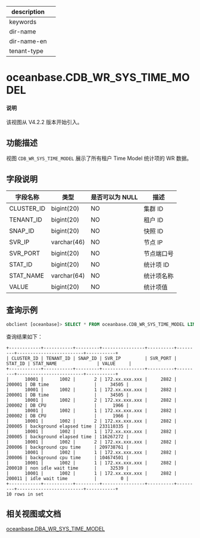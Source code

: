 |description||
|---|---|
|keywords||
|dir-name||
|dir-name-en||
|tenant-type||

# oceanbase.CDB_WR_SYS_TIME_MODEL

<main id="notice" type='explain'>
<h4>说明</h4>
<p>该视图从 V4.2.2 版本开始引入。</p>
</main>

## 功能描述

视图 `CDB_WR_SYS_TIME_MODEL` 展示了所有租户 Time Model 统计项的 WR 数据。

## 字段说明

| **字段名称** | **类型**  | **是否可以为 NULL** | **描述**                               |
|------------|-------------|---------------------|----------------------------------------|
| CLUSTER_ID | bigint(20)  | NO   | 集群 ID     |
| TENANT_ID  | bigint(20)  | NO   | 租户 ID     |
| SNAP_ID    | bigint(20)  | NO   | 快照 ID      |
| SVR_IP     | varchar(46) | NO   | 节点 IP       |
| SVR_PORT   | bigint(20)  | NO   | 节点端口号        |
| STAT_ID    | bigint(20)  | NO   | 统计项 ID         |
| STAT_NAME  | varchar(64) | NO   | 统计项名称       |
| VALUE      | bigint(20)  | NO   | 统计项值        |


## 查询示例

```sql
obclient [oceanbase]> SELECT * FROM oceanbase.CDB_WR_SYS_TIME_MODEL LIMIT 10;
```

查询结果如下：

```shell
+------------+-----------+---------+----------------+----------+---------+-------------------------+-----------+
| CLUSTER_ID | TENANT_ID | SNAP_ID | SVR_IP         | SVR_PORT | STAT_ID | STAT_NAME               | VALUE     |
+------------+-----------+---------+----------------+----------+---------+-------------------------+-----------+
|      10001 |      1002 |       2 | 172.xx.xxx.xxx |     2882 |  200001 | DB time                 |     34505 |
|      10001 |      1002 |       1 | 172.xx.xxx.xxx |     2882 |  200001 | DB time                 |     34505 |
|      10001 |      1002 |       2 | 172.xx.xxx.xxx |     2882 |  200002 | DB CPU                  |      1966 |
|      10001 |      1002 |       1 | 172.xx.xxx.xxx |     2882 |  200002 | DB CPU                  |      1966 |
|      10001 |      1002 |       2 | 172.xx.xxx.xxx |     2882 |  200005 | background elapsed time | 233110335 |
|      10001 |      1002 |       1 | 172.xx.xxx.xxx |     2882 |  200005 | background elapsed time | 116267272 |
|      10001 |      1002 |       2 | 172.xx.xxx.xxx |     2882 |  200006 | background cpu time     | 209738761 |
|      10001 |      1002 |       1 | 172.xx.xxx.xxx |     2882 |  200006 | background cpu time     | 104674501 |
|      10001 |      1002 |       1 | 172.xx.xxx.xxx |     2882 |  200010 | non idle wait time      |     32539 |
|      10001 |      1002 |       1 | 172.xx.xxx.xxx |     2882 |  200011 | idle wait time          |         0 |
+------------+-----------+---------+----------------+----------+---------+-------------------------+-----------+
10 rows in set
```

## 相关视图或文档

[oceanbase.DBA_WR_SYS_TIME_MODEL](28700.dba_wr_sys_time_model-of-sys-tenant.md)